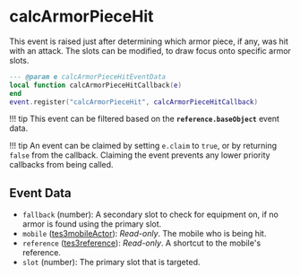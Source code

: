 # calcArmorPieceHit

This event is raised just after determining which armor piece, if any, was hit with an attack. The slots can be modified, to draw focus onto specific armor slots.

```lua
--- @param e calcArmorPieceHitEventData
local function calcArmorPieceHitCallback(e)
end
event.register("calcArmorPieceHit", calcArmorPieceHitCallback)
```

!!! tip
	This event can be filtered based on the **`reference.baseObject`** event data.

!!! tip
	An event can be claimed by setting `e.claim` to `true`, or by returning `false` from the callback. Claiming the event prevents any lower priority callbacks from being called.

## Event Data

* `fallback` (number): A secondary slot to check for equipment on, if no armor is found using the primary slot.
* `mobile` ([tes3mobileActor](../../types/tes3mobileActor)): *Read-only*. The mobile who is being hit.
* `reference` ([tes3reference](../../types/tes3reference)): *Read-only*. A shortcut to the mobile's reference.
* `slot` (number): The primary slot that is targeted.

